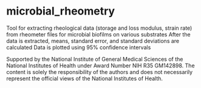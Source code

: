 # microbial_rheometry
Tool for extracting rheological data (storage and loss modulus, strain rate) from rheometer files for microbial biofilms on various substrates
After the data is extracted, means, standard error, and standard deviations are calculated
Data is plotted using 95% confidence intervals

Supported by the National Institute of General Medical Sciences of the National Institutes of Health under Award Number NIH R35 GM142898. The content is solely the responsibility of the authors and does not necessarily represent the official views of the National Institutes of Health.
